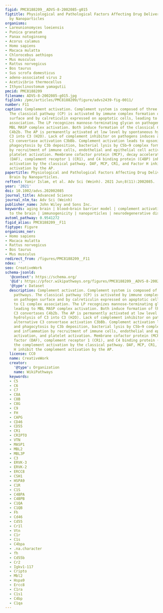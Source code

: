 ```yaml
---
figid: PMC8188209__ADVS-8-2002085-g015
figtitle: Physiological and Pathological Factors Affecting Drug Delivery to the Brain
  by Nanoparticles
organisms:
- Lareunionomyces loeiensis
- Punica granatum
- Panax notoginseng
- Acorus calamus
- Homo sapiens
- Macaca mulatta
- Chlorocebus aethiops
- Mus musculus
- Rattus norvegicus
- Bos taurus
- Sus scrofa domesticus
- adeno-associated virus 2
- Acetivibrio thermocellus
- Ithyoclinostomum yamagutii
pmcid: PMC8188209
filename: ADVS-8-2002085-g015.jpg
figlink: /pmc/articles/PMC8188209/figure/advs2439-fig-0011/
number: F11
caption: Complement activation. Complement system is composed of three different pathways.
  The classical pathway (CP) is activated by immune complex formation on pathogen
  surface and by calreticulin expressed on apoptotic cells, leading to C1 complex
  association. The LP recognizes mannose‐terminating glycan on pathogens leading to
  MBL MASP complex activation. Both induce formation of the classical C3 convertases
  C4b2b. The AP is permanently activated at low level by spontaneous hydrolysis of
  C3 into C3 (H2O). Lack of complement inhibitor on pathogens induces alternative
  C3 convertase activation C3bBb. Complement activation leads to opsonization and
  phagocytosis by C3b deposition, bacterial lysis by C5b–9 complex formation and inflammation
  by recruitment of immune cells, endothelial and epithelial cell activation, and
  platelet activation. Membrane cofactor protein (MCP), decay accelerating factor
  (DAF), complement receptor 1 (CR1), and C4 binding protein (C4BP) inhibit the complement
  activation by the classical pathway. DAF, MCP, CR1, and Factor H inhibit the complement
  activation by the AP.
papertitle: Physiological and Pathological Factors Affecting Drug Delivery to the
  Brain by Nanoparticles.
reftext: Yamir Islam, et al. Adv Sci (Weinh). 2021 Jun;8(11):2002085.
year: '2021'
doi: 10.1002/advs.202002085
journal_title: Advanced Science
journal_nlm_ta: Adv Sci (Weinh)
publisher_name: John Wiley and Sons Inc.
keywords: aging brain | blood–brain barrier model | complement activation | drug delivery
  to the brain | immunogenicity | nanoparticles | neurodegenerative diseases
automl_pathway: 0.9541272
figid_alias: PMC8188209__F11
figtype: Figure
organisms_ner:
- Homo sapiens
- Macaca mulatta
- Rattus norvegicus
- Bos taurus
- Mus musculus
redirect_from: /figures/PMC8188209__F11
ndex: ''
seo: CreativeWork
schema-jsonld:
  '@context': https://schema.org/
  '@id': https://pfocr.wikipathways.org/figures/PMC8188209__ADVS-8-2002085-g015.html
  '@type': Dataset
  description: Complement activation. Complement system is composed of three different
    pathways. The classical pathway (CP) is activated by immune complex formation
    on pathogen surface and by calreticulin expressed on apoptotic cells, leading
    to C1 complex association. The LP recognizes mannose‐terminating glycan on pathogens
    leading to MBL MASP complex activation. Both induce formation of the classical
    C3 convertases C4b2b. The AP is permanently activated at low level by spontaneous
    hydrolysis of C3 into C3 (H2O). Lack of complement inhibitor on pathogens induces
    alternative C3 convertase activation C3bBb. Complement activation leads to opsonization
    and phagocytosis by C3b deposition, bacterial lysis by C5b–9 complex formation
    and inflammation by recruitment of immune cells, endothelial and epithelial cell
    activation, and platelet activation. Membrane cofactor protein (MCP), decay accelerating
    factor (DAF), complement receptor 1 (CR1), and C4 binding protein (C4BP) inhibit
    the complement activation by the classical pathway. DAF, MCP, CR1, and Factor
    H inhibit the complement activation by the AP.
  license: CC0
  name: CreativeWork
  creator:
    '@type': Organization
    name: WikiPathways
  keywords:
  - C5
  - C6
  - C7
  - C8A
  - C8B
  - C8G
  - C9
  - FH
  - CAPG
  - CD46
  - CD55
  - CR1
  - CRIPTO
  - VTN
  - MASP1
  - MBL2
  - MBL3P
  - C3
  - ERVK-3
  - ERVK-2
  - ERCC8
  - CSH1
  - HSPA9
  - C1R
  - C1S
  - C4BPA
  - C4BPB
  - C1QA
  - C1QB
  - Fh
  - Cd46
  - Cd55
  - Cr1l
  - Vtn
  - C1r
  - C1s
  - C4bpa
  - .na.character
  - fh
  - Cd55b
  - Cr2
  - Igkv1-117
  - Cripto
  - Mbl2
  - Hspa9
  - Ercc8
  - C1ra
  - C1s1
  - C4bp
  - C1qa
---
```

